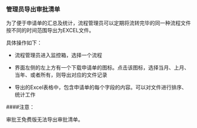 ### 管理员导出审批清单
为了便于申请单的汇总及统计，流程管理员可以定期将流转完毕的同一种流程文件按不同的时间范围导出为EXCEL文件。

具体操作如下：

- 流程管理员进入监控箱，选择一个流程

- 界面左侧的左上方有一个下载申请单的图标。点击该图标，选择当月、上月、当年、或者所有，则导出对应的文件记录

- 导出的Excel表格中，包含申请单的每个字段的内容。可以对文件进行排序、统计工作

####注意：

审批王免费版无法导出审批清单。
